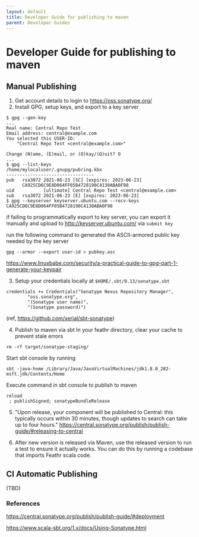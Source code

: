 ```yaml
---
layout: default
title: Developer Guide for publishing to maven
parent: Developer Guides
---
```

# Developer Guide for publishing to maven

## Manual Publishing

1. Get account details to login to https://oss.sonatype.org/
2. Install GPG, setup keys, and export to a key server
```
$ gpg --gen-key
...
Real name: Central Repo Test
Email address: central@example.com
You selected this USER-ID:
    "Central Repo Test <central@example.com>"

Change (N)ame, (E)mail, or (O)kay/(Q)uit? O
...
$ gpg --list-keys
/home/mylocaluser/.gnupg/pubring.kbx
---------------------------------
pub   rsa3072 2021-06-23 [SC] [expires: 2023-06-23]
      CA925CD6C9E8D064FF05B4728190C4130ABA0F98
uid           [ultimate] Central Repo Test <central@example.com>
sub   rsa3072 2021-06-23 [E] [expires: 2023-06-23]
$ gpg --keyserver keyserver.ubuntu.com --recv-keys CA925CD6C9E8D064FF05B4728190C4130ABA0F98
```

if failing to programmatically export to key server, you can export it manually and upload to http://keyserver.ubuntu.com/ via `submit key`

run the following command to generated the ASCII-armored public key needed by the key server
```
gpg --armor --export user-id > pubkey.asc
```
https://www.linuxbabe.com/security/a-practical-guide-to-gpg-part-1-generate-your-keypair

3. Setup your credentials locally at `$HOME/.sbt/0.13/sonatype.sbt`
```
credentials += Credentials("Sonatype Nexus Repository Manager",
        "oss.sonatype.org",
        "(Sonatype user name)",
        "(Sonatype password)")
```
(ref, https://github.com/xerial/sbt-sonatype)

4. Publish to maven via sbt
In your feathr directory, clear your cache to prevent stale errors
```
rm -rf target/sonatype-staging/
```
Start sbt console by running
```
sbt -java-home /Library/Java/JavaVirtualMachines/jdk1.8.0_282-msft.jdk/Contents/Home
```
Execute command in sbt console to publish to maven
```
reload
 ; publishSigned; sonatypeBundleRelease
```

5. "Upon release, your component will be published to Central: this typically occurs within 30 minutes, though updates to search can take up to four hours."
https://central.sonatype.org/publish/publish-guide/#releasing-to-central

6. After new version is released via Maven, use the released version to run a test to ensure it actually works. You can do this by running a codebase that imports Feathr scala code.

## CI Automatic Publishing

(TBD)

### References



https://central.sonatype.org/publish/publish-guide/#deployment

https://www.scala-sbt.org/1.x/docs/Using-Sonatype.html

